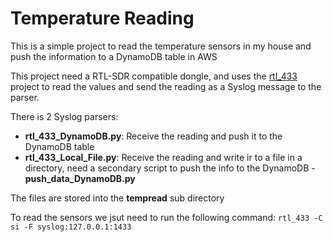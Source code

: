 # Temperature Reading

This is a simple project to read the temperature sensors in my house and push the information to a DynamoDB table in AWS

This project need a RTL-SDR compatible dongle, and uses the [rtl_433](https://github.com/merbanan/rtl_433/) project to read the values and send the reading as a Syslog message to the parser.

There is 2 Syslog parsers:
* **rtl_433_DynamoDB.py**: Receive the reading and push it to the DynamoDB table
* **rtl_433_Local_File.py**: Receive the reading and write ir to a file in a directory, need a secondary script to push the info to the DynamoDB - **push_data_DynamoDB.py**

The files are stored into the **tempread** sub directory

To read the sensors we jsut need to run the following command:
`rtl_433 -C si -F syslog:127.0.0.1:1433`
